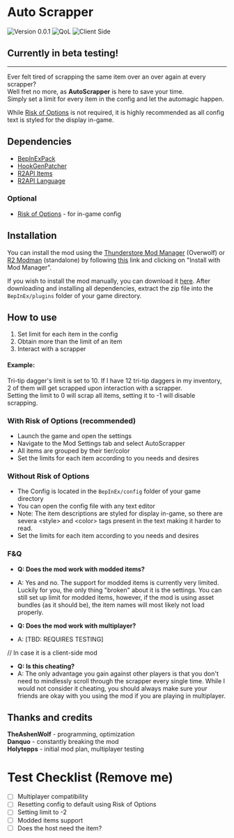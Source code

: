 # Auto Scrapper

![Version 0.0.1](https://img.shields.io/badge/version-0.0.1-blue)
![QoL](https://img.shields.io/badge/Quality%20of%20Life-blue)
![Client Side](https://img.shields.io/badge/Client%20Side-blue)
## Currently in beta testing!

---

Ever felt tired of scrapping the same item over an over again at every scrapper?  
Well fret no more, as **AutoScrapper** is here to save your time.  
Simply set a limit for every item in the config and let the automagic happen.

While [Risk of Options](https://thunderstore.io/package/Rune580/Risk_Of_Options/) is not required, it is highly recommended as all config text is styled for the display in-game.

## Dependencies
- [BepInExPack](https://thunderstore.io/package/bbepis/BepInExPack/)
- [HookGenPatcher](https://thunderstore.io/package/RiskofThunder/HookGenPatcher/)
- [R2API Items](https://thunderstore.io/package/RiskofThunder/R2API_Items/)
- [R2API Language](https://thunderstore.io/package/RiskofThunder/R2API_Language/)

### Optional
- [Risk of Options](https://thunderstore.io/package/Rune580/Risk_Of_Options/) - for in-game config


## Installation
You can install the mod using the [Thunderstore Mod Manager](https://www.overwolf.com/app/thunderstore-thunderstore_mod_manager) (Overwolf) or [R2 Modman](https://thunderstore.io/package/ebkr/r2modman/) (standalone) by following [this]() link and clicking on "Install with Mod Manager".

If you wish to install the mod manually, you can download it [here](). After downloading and installing all dependencies, extract the zip file into the `BepInEx/plugins` folder of your game directory.

## How to use

1. Set limit for each item in the config
2. Obtain more than the limit of an item
3. Interact with a scrapper

#### Example:
Tri-tip dagger's limit is set to 10. If I have 12 tri-tip daggers in my inventory, 2 of them will get scrapped upon interaction with a scrapper.  
Setting the limit to 0 will scrap all items, setting it to -1 will disable scrapping.

### With Risk of Options (recommended)
- Launch the game and open the settings
- Navigate to the Mod Settings tab and select AutoScrapper
- All items are grouped by their tier/color
- Set the limits for each item according to you needs and desires

### Without Risk of Options
- The Config is located in the `BepInEx/config` folder of your game directory
- You can open the config file with any text editor
- Note: The item descriptions are styled for display in-game, so there are severa &lt;style&gt; and &lt;color&gt; tags present in the text making it harder to read.
- Set the limits for each item according to you needs and desires

### F&Q
- **Q: Does the mod work with modded items?**
- A: Yes and no. The support for modded items is currently very limited. Luckily for you, the only thing "broken" about it is the settings. You can still set up limit for modded items, however, if the mod is using asset bundles (as it should be), the item names will most likely not load properly.

- **Q: Does the mod work with multiplayer?**
- A: [TBD: REQUIRES TESTING]

// In case it is a client-side mod
- **Q: Is this cheating?**
- A: The only advantage you gain against other players is that you don't need to mindlessly scroll through the scrapper every single time. While I would not consider it cheating, you should always make sure your friends are okay with you using the mod if you are playing in multiplayer.


## Thanks and credits
**TheAshenWolf** - programming, optimization  
**Danquo** - constantly breaking the mod  
**Holytepps** - initial mod plan, multiplayer testing  



# Test Checklist (Remove me)
- [ ] Multiplayer compatibility
- [ ] Resetting config to default using Risk of Options
- [ ] Setting limit to -2
- [ ] Modded items support
- [ ] Does the host need the item?